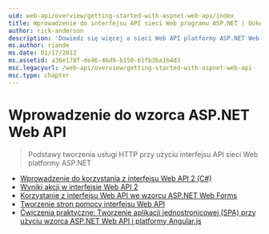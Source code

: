 ```yaml
---
uid: web-api/overview/getting-started-with-aspnet-web-api/index
title: Wprowadzenie do interfejsu API sieci Web programu ASP.NET | Dokumentacja firmy Microsoft
author: rick-anderson
description: 'Dowiedz się więcej o sieci Web API platformy ASP.NET Web API platformy ASP.NET to platforma, która ułatwia tworzenie usług HTTP, docierających do szerokiej gamy klientów, w tym przeglądarek...'
ms.author: riande
ms.date: 01/17/2012
ms.assetid: a36e178f-de46-46d9-b150-61fb3ba1b4d3
msc.legacyurl: /web-api/overview/getting-started-with-aspnet-web-api
msc.type: chapter
---
```

<a name="getting-started-with-aspnet-web-api"></a>Wprowadzenie do wzorca ASP.NET Web API
====================
> Podstawy tworzenia usługi HTTP przy użyciu interfejsu API sieci Web platformy ASP.NET


- [Wprowadzenie do korzystania z interfejsu Web API 2 (C#)](tutorial-your-first-web-api.md)
- [Wyniki akcji w interfejsie Web API 2](action-results.md)
- [Korzystanie z interfejsu Web API we wzorcu ASP.NET Web Forms](using-web-api-with-aspnet-web-forms.md)
- [Tworzenie stron pomocy interfejsu Web API](creating-api-help-pages.md)
- [Ćwiczenia praktyczne: Tworzenie aplikacji jednostronicowej (SPA) przy użyciu wzorca ASP.NET Web API i platformy Angular.js](build-a-single-page-application-spa-with-aspnet-web-api-and-angularjs.md)
